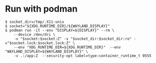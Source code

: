# Run with podman 
    $ socket_dir=/tmp/.X11-unix
    $ socket="${XDG_RUNTIME_DIR}/${WAYLAND_DISPLAY}"
    $ podman run -it --env "DISPLAY=${DISPLAY}" --rm \
        --device /dev/dri \
        -v "$socket:$socket:Z" -v "$socket_dir:$socket_dir:ro" -v"$socket.lock:$socket.lock:Z" \
        --env "XDG_RUNTIME_DIR=${XDG_RUNTIME_DIR}"  --env "WAYLAND_DISPLAY=${WAYLAND_DISPLAY}" \
        -v .:/app:Z  --security-opt label=type:container_runtime_t 0555